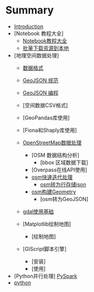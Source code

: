 # Summary

* [Introduction](README.md)
* [Notebook 教程大全]
    * [Notebook教程大全](git_list.md)
    * [批量下载资源到本地](git_get.md)
* [地理空间数据处理]
    * [数据格式](doc/geoformat.md)
    * [GeoJSON 规范](doc/geojson.md/)
    * [GeoJSON 编程](doc/pygeojson.md/)
    * [空间数据CSV格式]
    * [GeoPandas库使用]
    * [Fiona和Shaply库使用]
    * [OpenStreetMap数据处理](doc/osm.md)
        * [OSM 数据结构分析]
            * [bbox 区域数据下载]
        * [Overpass在线API使用]
        * [osm快速迭代处理](doc/osm2feature.md)
            * [osm转为行存储json](doc/osm2json.md)
        * [osm构建Geometry](git_get.ipynb)
            * [osm转为GeoJSON]
    * [gdal使用基础](doc/gdal.md)
    
    * [Matplotlib绘制地图]
        * [绘制地图]
    * [GIScript脚本引擎]
        * [安装]
        * [使用]
* [Python并行处理]
    [PySpark](doc/spark.md)
* [python](doc/pystart_catalog.md)

